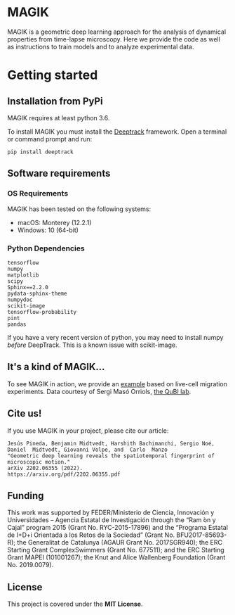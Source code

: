 # MAGIK

MAGIK is a geometric deep learning approach for the analysis of dynamical properties from time-lapse microscopy.
Here we provide the code as well as instructions to train models and to analyze experimental data.

# Getting started

## Installation from PyPi

MAGIK requires at least python 3.6.

To install MAGIK you must install the [Deeptrack](https://github.com/softmatterlab/DeepTrack-2.0) framework. Open a terminal or command prompt and run:

    pip install deeptrack

## Software requirements

### OS Requirements

MAGIK has been tested on the following systems:

- macOS: Monterey (12.2.1)
- Windows: 10 (64-bit)

### Python Dependencies

```
tensorflow
numpy
matplotlib
scipy
Sphinx==2.2.0
pydata-sphinx-theme
numpydoc
scikit-image
tensorflow-probability
pint
pandas

```

If you have a very recent version of python, you may need to install numpy _before_ DeepTrack. This is a known issue with scikit-image.

## It's a kind of MAGIK...

To see MAGIK in action, we provide an [example](//github.com/softmatterlab/DeepTrack-2.0/blob/develop/examples/MAGIK/) based on live-cell migration experiments. Data courtesy of Sergi Masó Orriols, [the QuBI lab](https://mon.uvic.cat/qubilab/).

## Cite us!

If you use MAGIK in your project, please cite our article:

```
Jesús Pineda, Benjamin Midtvedt, Harshith Bachimanchi, Sergio Noé, Daniel  Midtvedt, Giovanni Volpe, and  Carlo  Manzo
"Geometric deep learning reveals the spatiotemporal fingerprint of microscopic motion."
arXiv 2202.06355 (2022).
https://arxiv.org/pdf/2202.06355.pdf
```

## Funding

This work was supported by FEDER/Ministerio de Ciencia, Innovación y Universidades – Agencia Estatal de Investigación
through the “Ram ́on y Cajal” program 2015 (Grant No. RYC-2015-17896) and the “Programa Estatal de I+D+i Orientada a los Retos de la Sociedad” (Grant No. BFU2017-85693-R); the Generalitat de Catalunya (AGAUR Grant No. 2017SGR940); the ERC Starting Grant ComplexSwimmers (Grant No. 677511); and the ERC Starting Grant MAPEI (101001267); the Knut and Alice Wallenberg Foundation (Grant No. 2019.0079).

## License

This project is covered under the **MIT License**.

